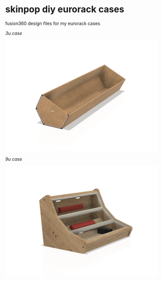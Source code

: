 # skinpop diy eurorack cases
fusion360 design files for my eurorack cases

*3u case*

<img src="3u.jpg" width="480"/>

*9u case*

<img src="9u.jpg" width="480"/>



